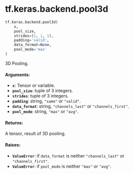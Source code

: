 <div itemscope itemtype="http://developers.google.com/ReferenceObject">
<meta itemprop="name" content="tf.keras.backend.pool3d" />
<meta itemprop="path" content="Stable" />
</div>

# tf.keras.backend.pool3d

``` python
tf.keras.backend.pool3d(
    x,
    pool_size,
    strides=(1, 1, 1),
    padding='valid',
    data_format=None,
    pool_mode='max'
)
```

3D Pooling.

#### Arguments:

* <b>`x`</b>: Tensor or variable.
* <b>`pool_size`</b>: tuple of 3 integers.
* <b>`strides`</b>: tuple of 3 integers.
* <b>`padding`</b>: string, `"same"` or `"valid"`.
* <b>`data_format`</b>: string, `"channels_last"` or `"channels_first"`.
* <b>`pool_mode`</b>: string, `"max"` or `"avg"`.


#### Returns:

A tensor, result of 3D pooling.


#### Raises:

* <b>`ValueError`</b>: if `data_format` is neither `"channels_last"` or
    `"channels_first"`.
* <b>`ValueError`</b>: if `pool_mode` is neither `"max"` or `"avg"`.